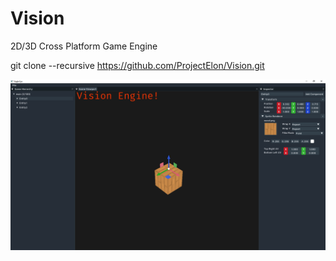 # Vision
2D/3D Cross Platform Game Engine 

git clone --recursive https://github.com/ProjectElon/Vision.git

![PROJECT IMAGE](https://github.com/ProjectElon/Vision/blob/master/ScreenShots/00.PNG)
